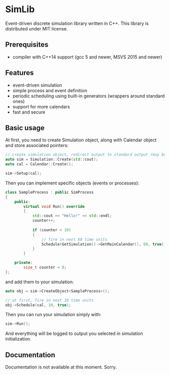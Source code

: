 # SimLib
Event-driven discrete simulation library written in C++. This library is distributed under MIT license.

## Prerequisites

- compiler with C++14 support (gcc 5 and newer, MSVS 2015 and newer)

## Features

- event-driven simulation
- simple process and event definition
- periodic scheduling using built-in generators (wrappers around standard ones)
- support for more calendars
- fast and secure

## Basic usage
At first, you need to create Simulation object, along with Calendar object and store associated pointers:

```C++
// create simulation object, redirect output to standard output (may be any instance of std::ostream)
auto sim = Simulation::Create(std::cout);
auto cal = Calendar::Create();

sim->Setup(cal);
```

Then you can implement specific objects (events or processes):

```C++
class SampleProcess : public SimProcess
{
    public:
        virtual void Run() override
        {
            std::cout << "Hello!" << std::endl;
            counter++;
            
            if (counter < 10)
            {
                // fire in next 60 time units
                Schedule(GetSimulation()->GetMainCalendar(), 60, true);
            }
        }

    private:
        size_t counter = 0;
};
```

and add them to your simulation:

```C++
auto obj = sim->CreateObject<SampleProcess>();

// at first, fire in next 10 time units
obj->Schedule(cal, 10, true);
```

Then you can run your simulation simply with:
```C++
sim->Run();
```

And everything will be logged to output you selected in simulation initialization.

## Documentation

Documentation is not available at this moment. Sorry.
